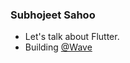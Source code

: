 ### Subhojeet Sahoo

- Let's talk about Flutter.
- Building [@Wave](https://github.com/Alpha17-2/Wave)
